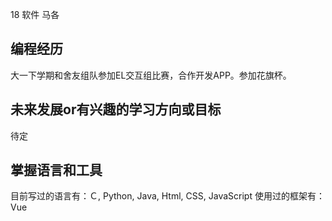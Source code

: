 18 软件 马各

## 编程经历
大一下学期和舍友组队参加EL交互组比赛，合作开发APP。参加花旗杯。
## 未来发展or有兴趣的学习方向或目标
待定

## 掌握语言和工具
目前写过的语言有：Ｃ, Python, Java, Html, CSS, JavaScript
使用过的框架有：Vue